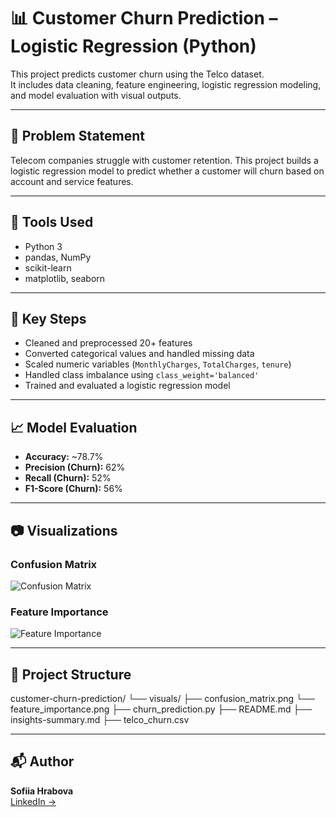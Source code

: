 # 📊 Customer Churn Prediction – Logistic Regression (Python)

This project predicts customer churn using the Telco dataset.  
It includes data cleaning, feature engineering, logistic regression modeling, and model evaluation with visual outputs.

---

## 🧠 Problem Statement

Telecom companies struggle with customer retention. This project builds a logistic regression model to predict whether a customer will churn based on account and service features.

---

## 🔧 Tools Used

- Python 3
- pandas, NumPy
- scikit-learn
- matplotlib, seaborn

---

## 🚀 Key Steps

- Cleaned and preprocessed 20+ features
- Converted categorical values and handled missing data
- Scaled numeric variables (`MonthlyCharges`, `TotalCharges`, `tenure`)
- Handled class imbalance using `class_weight='balanced'`
- Trained and evaluated a logistic regression model

---

## 📈 Model Evaluation

- **Accuracy:** ~78.7%
- **Precision (Churn):** 62%
- **Recall (Churn):** 52%
- **F1-Score (Churn):** 56%

---

## 📷 Visualizations

### Confusion Matrix  
![Confusion Matrix](visuals/confusion_matrix.png)

### Feature Importance  
![Feature Importance](visuals/feature_importance.png)

---

## 📁 Project Structure

customer-churn-prediction/
└── visuals/
├── confusion_matrix.png
└── feature_importance.png
├── churn_prediction.py
├── README.md
├── insights-summary.md
├── telco_churn.csv

---

## 📬 Author

**Sofiia Hrabova**  
[LinkedIn →](https://www.linkedin.com/in/sofiia-hrabova-1380a7338)
